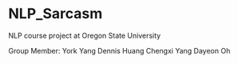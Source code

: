 # NLP_Sarcasm
NLP course project at Oregon State University 

Group Member:
York Yang
Dennis Huang
Chengxi Yang
Dayeon Oh
